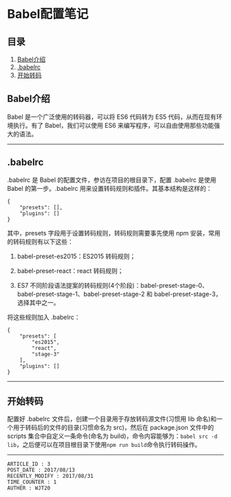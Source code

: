 
# Babel配置笔记 #

## 目录 ##

1. [Babel介绍](#href1)
2. [.babelrc](#href2)
3. [开始转码](#href3)

## <a name="href1">Babel介绍</a> ##

Babel 是一个广泛使用的转码器，可以将 ES6 代码转为 ES5 代码，从而在现有环境执行。有了 Babel，我们可以使用 ES6 来编写程序，可以自由使用那些功能强大的语法。

---

## <a name="href2">.babelrc</a> ##

.babelrc 是 Babel 的配置文件，参访在项目的根目录下，配置 .babelrc 是使用 Babel 的第一步。.babelrc 用来设置转码规则和插件。其基本结构是这样的：

```
{
    "presets": [],
    "plugins": []
}
```

其中，presets 字段用于设置转码规则，转码规则需要事先使用 npm 安装，常用的转码规则有以下这些：

1. babel-preset-es2015：ES2015 转码规则；

2. babel-preset-react：react 转码规则；

3. ES7 不同阶段语法提案的转码规则(4个阶段)：babel-preset-stage-0、babel-preset-stage-1、babel-preset-stage-2 和 babel-preset-stage-3，选择其中之一。

将这些规则加入 .babelrc：

```
{
    "presets": [
        "es2015",
        "react",
        "stage-3"
    ],
    "plugins": []
}
```

---

## <a name="href3">开始转码</a> ##

配置好 .babelrc 文件后，创建一个目录用于存放转码源文件(习惯用 lib 命名)和一个用于转码后的文件的目录(习惯命名为 src)，然后在 package.json 文件中的 scripts 集合中自定义一条命令(命名为 build)，命令内容能够为：`babel src -d lib`，之后便可以在项目根目录下使用`npm run build`命令执行转码操作。

---

```
ARTICLE_ID : 3 
POST_DATE : 2017/08/13
RECENTLY_MODIFY : 2017/08/31
TIME_COUNTER : 1
AUTHER : WJT20
```